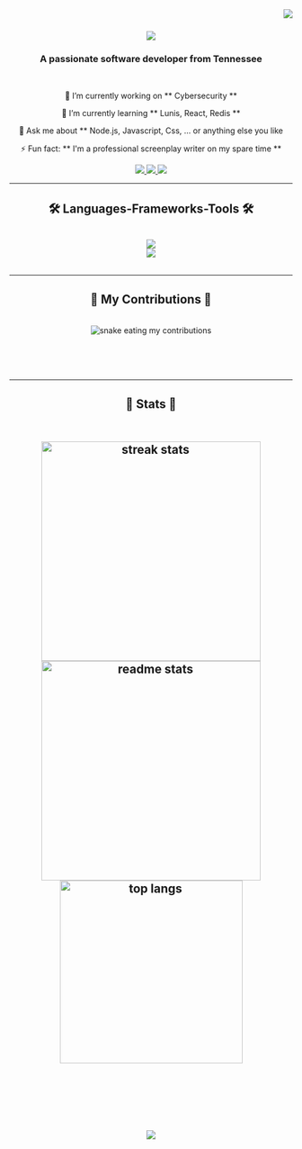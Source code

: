 <img align="right" src="https://visitor-badge.laobi.icu/badge?page_id=bdjoy2028.bdjoy2028" />

<h1 align="center">
    <img src="https://readme-typing-svg.herokuapp.com/?
font=Righteous&size=35&center=true&vCenter=true&width=500&height=70&duration=4000&lines=Hi+There!+👋🏽;+I'm+Braxton+Joy!;" />
</h1>

<h3 align="center">A passionate software developer from Tennessee</h3>

<br/>

<div align="center">

 🔭 I’m currently working on ** Cybersecurity **

 🌱 I’m currently learning ** Lunis, React, Redis ** 

 💬 Ask me about ** Node.js, Javascript, Css, ... or anything else you like

 ⚡ Fun fact: ** I'm a professional screenplay writer on my spare time **

</div>

<div align="center">
  <a href="mailto:bdjoy2028@gmail.com">
    <img src="https://img.shields.io/badge/Gmail-333333?style=for-the-badge&logo=gmail&logoColor=red" target="_blank" />
  </a>
  <a href="https://in.linkedin.com/in/braxton-joy" target="_blank">
    <img src="https://img.shields.io/badge/LinkedIn-0077B5?style=for-the-badge&logo=linkedin&logoColor=white" target="_blank" />
  </a>
  <a href="https://salesp07.github.io" target="_blank">
    <img src="https://img.shields.io/badge/Portfolio-FF5722?style=for-the-badge&logo=todoist&logoColor=white" target"_blank" />
  </a>
</div>

  <hr/>

<h2 align="center">🛠 Languages-Frameworks-Tools 🛠</h2>
<br/>
<div align="center">
  <a href="https://skillicons.dev">
    <img src="https://skillicons.dev/icons?i=nodejs,github,python,javascript,express,firebase,mongodb,c,java" /><br>
    <img src="https://skillicons.dev/icons?i=react,r,bootstrap,mui,mysql,flask,html,css,vscode,figma,git" />
  </a>
</div>

<br/>
<hr/>

<div align="center">
  <h2> 🦠 My Contributions 🦠</h2>
<br>
<img alt="snake eating my contributions" src="https://raw.githubusercontent.com/bdjoy2028/bdjoy2028/main/github-contribution-grid-snake.svg" />

  <br/><br/><br/>
</div>

<hr/>

<h2 align="center">💯 Stats 💯<h2/>
<br>
<div align=center>
    <img width=390 src="https://streak-stats.demolab.com/?user=bdjoy2028&count_private=true&theme=react&border_radius=10" alt="streak stats"/>
    <img width=390 src="https://github-readme-stats.vercel.app/api?username=bdjoy2028&show_icons=true&theme=react&rank_icon=github&border_radius=10" alt="readme stats" />
<br/>
    <img width=325 align"center" src="https://github-readme-stats.vercel.app/api/top-langs/?username=bdjoy2028&langs_count=8&layout=compact&theme=react&border_radius=10&size_weight=0.5&count_weight=0.5&exclude_repo=github-readme-stats" alt="top langs" />
</div>

<br/><br/>
<br/>

<h3 align="center">
    <img src="https://readme-typing-svg.herokuapp.com/?font=Righteous&size=25&center=true&vCenter=true&width=500&height=70&duration=4000&lines=Thanks+for+visiting!+✌🏽;+Shoot+me+a+message+on+Linkedin;I'm+always+down+to+collab+:)">
</a>
